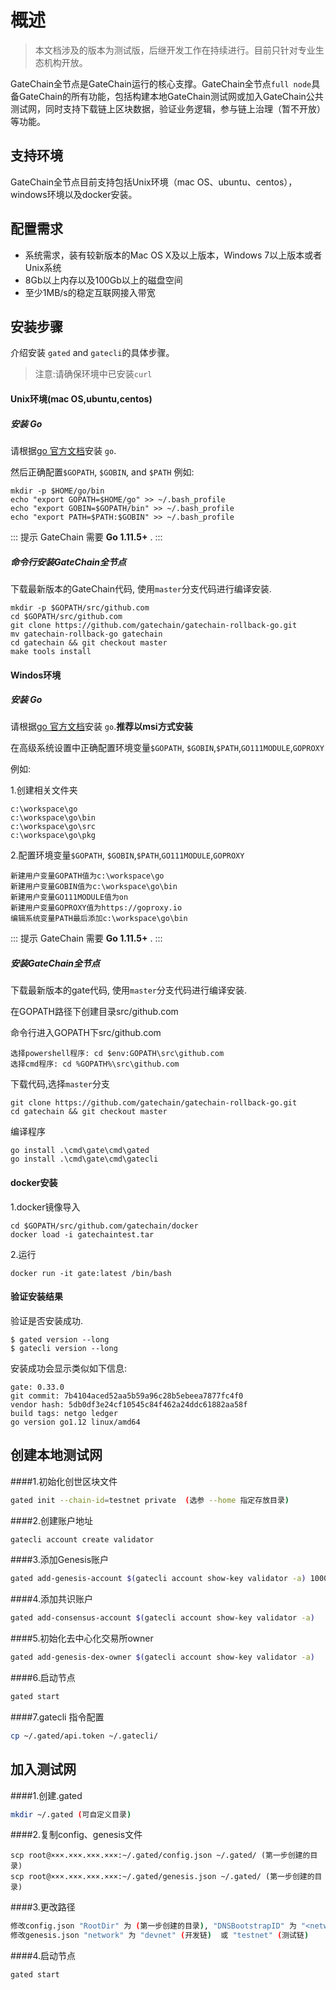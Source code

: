 # 概述

>本文档涉及的版本为测试版，后继开发工作在持续进行。目前只针对专业生态机构开放。

GateChain全节点是GateChain运行的核心支撑。GateChain全节点`full node`具备GateChain的所有功能，包括构建本地GateChain测试网或加入GateChain公共测试网，同时支持下载链上区块数据，验证业务逻辑，参与链上治理（暂不开放）等功能。

## 支持环境
GateChain全节点目前支持包括Unix环境（mac OS、ubuntu、centos），windows环境以及docker安装。

## 配置需求
- 系统需求，装有较新版本的Mac OS X及以上版本，Windows 7以上版本或者Unix系统
- 8Gb以上内存以及100Gb以上的磁盘空间
- 至少1MB/s的稳定互联网接入带宽
 
## 安装步骤

介绍安装 `gated` and `gatecli`的具体步骤。

> 注意:请确保环境中已安装`curl`

#### Unix环境(mac OS,ubuntu,centos)
##### 安装 Go

请根据[go 官方文档](https://golang.org/doc/install)安装 `go`.

然后正确配置`$GOPATH`, `$GOBIN`, and `$PATH` 
例如:

```
mkdir -p $HOME/go/bin 
echo "export GOPATH=$HOME/go" >> ~/.bash_profile
echo "export GOBIN=$GOPATH/bin" >> ~/.bash_profile
echo "export PATH=$PATH:$GOBIN" >> ~/.bash_profile
```

::: 提示
GateChain 需要 **Go 1.11.5+** .
:::

##### 命令行安装GateChain全节点

下载最新版本的GateChain代码, 使用`master`分支代码进行编译安装.

```
mkdir -p $GOPATH/src/github.com
cd $GOPATH/src/github.com
git clone https://github.com/gatechain/gatechain-rollback-go.git
mv gatechain-rollback-go gatechain
cd gatechain && git checkout master
make tools install
```

####  Windos环境
##### 安装 Go

请根据[go 官方文档](https://golang.org/doc/install)安装 `go`.**推荐以msi方式安装**

在高级系统设置中正确配置环境变量`$GOPATH`, `$GOBIN`,`$PATH`,`GO111MODULE`,`GOPROXY `

例如:

1.创建相关文件夹

```
c:\workspace\go
c:\workspace\go\bin
c:\workspace\go\src
c:\workspace\go\pkg
```
2.配置环境变量`$GOPATH`, `$GOBIN`,`$PATH`,`GO111MODULE`,`GOPROXY `

```
新建用户变量GOPATH值为c:\workspace\go
新建用户变量GOBIN值为c:\workspace\go\bin
新建用户变量GO111MODULE值为on
新建用户变量GOPROXY值为https://goproxy.io
编辑系统变量PATH最后添加c:\workspace\go\bin
```

::: 提示
GateChain 需要 **Go 1.11.5+** .
:::

##### 安装GateChain全节点

下载最新版本的gate代码, 使用`master`分支代码进行编译安装.

在GOPATH路径下创建目录src/github.com

命令行进入GOPATH下src/github.com

```
选择powershell程序: cd $env:GOPATH\src\github.com
选择cmd程序: cd %GOPATH%\src\github.com
```
下载代码,选择`master`分支

```
git clone https://github.com/gatechain/gatechain-rollback-go.git
cd gatechain && git checkout master
```
编译程序

```
go install .\cmd\gate\cmd\gated
go install .\cmd\gate\cmd\gatecli
```

####  docker安装

1.docker镜像导入

```
cd $GOPATH/src/github.com/gatechain/docker
docker load -i gatechaintest.tar
```
2.运行

```
docker run -it gate:latest /bin/bash
```

#### 验证安装结果
验证是否安装成功.

```
$ gated version --long
$ gatecli version --long

```
安装成功会显示类似如下信息:

```
gate: 0.33.0
git commit: 7b4104aced52aa5b59a96c28b5ebeea7877fc4f0
vendor hash: 5db0df3e24cf10545c84f462a24ddc61882aa58f
build tags: netgo ledger
go version go1.12 linux/amd64
```


## 创建本地测试网

####1.初始化创世区块文件

```bash
gated init --chain-id=testnet private  (选参 --home 指定存放目录)
```

####2.创建账户地址

```bash
gatecli account create validator
```

####3.添加Genesis账户

```bash
gated add-genesis-account $(gatecli account show-key validator -a) 1000000000000000000000000000GC
```

####4.添加共识账户

```bash
gated add-consensus-account $(gatecli account show-key validator -a)
```

####5.初始化去中心化交易所owner

```bash
gated add-genesis-dex-owner $(gatecli account show-key validator -a)
```

####6.启动节点

```bash
gated start
```

####7.gatecli 指令配置

```bash
cp ~/.gated/api.token ~/.gatecli/
```

## 加入测试网

####1.创建.gated

```bash
mkdir ~/.gated (可自定义目录)
```

####2.复制config、genesis文件

```
scp root@×××.×××.×××.×××:~/.gated/config.json ~/.gated/ (第一步创建的目录)
scp root@×××.×××.×××.×××:~/.gated/genesis.json ~/.gated/ (第一步创建的目录)
```

####3.更改路径

```bash
修改config.json "RootDir" 为 (第一步创建的目录), "DNSBootstrapID" 为 "<network>.gatenode.cc"
修改genesis.json "network" 为 "devnet" (开发链)  或 "testnet" (测试链)
```

####4.启动节点

```bash
gated start
```
